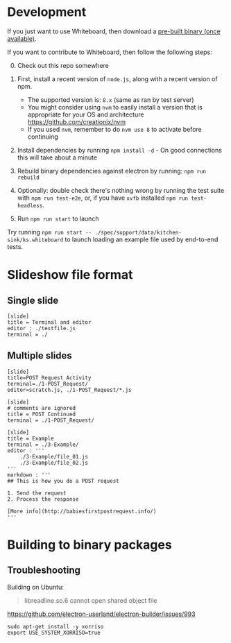 # Development

If you just want to use Whiteboard, then download a
[pre-built binary (once available)](README.md).

If you want to contribute to Whiteboard, then follow the following steps:

0. Check out this repo somewhere

1. First, install a recent version of `node.js`, along with a recent version of
npm.
    - The supported version is: `8.x` (same as ran by test server)
    - You might consider using `nvm` to easily install a version that is
      appropriate for your OS and architecture
      https://github.com/creationix/nvm
    - If you used `nvm`, remember to do `nvm use 8` to activate before
      continuing

2. Install dependencies by running `npm install -d` - On good connections this
will take about a minute

3. Rebuild binary dependencies against electron by running: `npm run rebuild`

4. Optionally: double check there's nothing wrong by running the test suite
with `npm run test-e2e`, or, if you have `xvfb` installed `npm run
test-headless`.

5. Run `npm run start` to launch

Try running
`npm run start -- ./spec/support/data/kitchen-sink/ks.whiteboard`
to launch loading an example file used by end-to-end tests.

# Slideshow file format

## Single slide

```
[slide]
title = Terminal and editor
editor : ./testfile.js
terminal = ./
```


## Multiple slides

```
[slide]
title=POST Request Activity
terminal=./1-POST_Request/
editor=scratch.js, ./1-POST_Request/*.js

[slide]
# comments are ignored
title = POST Continued
terminal = ./1-POST_Request/

[slide]
title = Example
terminal = ./3-Example/
editor : '''
    ./3-Example/file_01.js
    ./3-Example/file_02.js
'''
markdown : '''
## This is how you do a POST request

1. Send the request
2. Process the response

[More info](http://babiesfirstpostrequest.info/)
'''
```


# Building to binary packages

## Troubleshooting

Building on Ubuntu:
> libreadline.so.6 cannot open shared object file

https://github.com/electron-userland/electron-builder/issues/993

```
sudo apt-get install -y xorriso
export USE_SYSTEM_XORRISO=true
```

